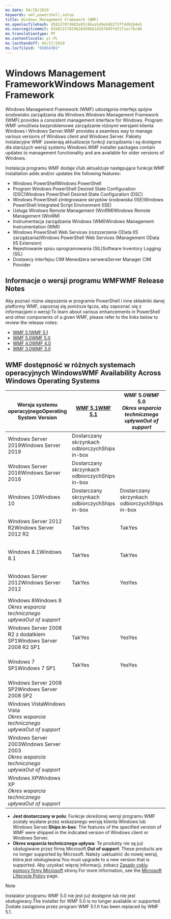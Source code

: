 ```yaml
---
ms.date: 04/19/2019
keywords: wmf,powershell,setup
title: Windows Management Framework (WMF)
ms.openlocfilehash: d581370fd602e03c86aa549eb8b273ff4d01b4e5
ms.sourcegitcommit: 01b81317029b28dd9b61d167045fd31f1ec7bc06
ms.translationtype: MT
ms.contentlocale: pl-PL
ms.lasthandoff: 05/17/2019
ms.locfileid: "65854301"
---
```

# <a name="windows-management-framework"></a><span data-ttu-id="8b6de-103">Windows Management Framework</span><span class="sxs-lookup"><span data-stu-id="8b6de-103">Windows Management Framework</span></span>

<span data-ttu-id="8b6de-104">Windows Management Framework (WMF) udostępnia interfejs spójne środowisko zarządzania dla Windows.</span><span class="sxs-lookup"><span data-stu-id="8b6de-104">Windows Management Framework (WMF) provides a consistent management interface for Windows.</span></span> <span data-ttu-id="8b6de-105">Program WMF umożliwia bezproblemowe zarządzanie różnymi wersjami klienta Windows i Windows Server.</span><span class="sxs-lookup"><span data-stu-id="8b6de-105">WMF provides a seamless way to manage various versions of Windows client and Windows Server.</span></span> <span data-ttu-id="8b6de-106">Pakiety instalacyjne WMF zawierają aktualizacje funkcji zarządzania i są dostępne dla starszych wersji systemu Windows.</span><span class="sxs-lookup"><span data-stu-id="8b6de-106">WMF installer packages contain updates to management functionality and are available for older versions of Windows.</span></span>

<span data-ttu-id="8b6de-107">Instalacja programu WMF dodaje i/lub aktualizuje następujące funkcje:</span><span class="sxs-lookup"><span data-stu-id="8b6de-107">WMF installation adds and/or updates the following features:</span></span>

- <span data-ttu-id="8b6de-108">Windows PowerShell</span><span class="sxs-lookup"><span data-stu-id="8b6de-108">Windows PowerShell</span></span>
- <span data-ttu-id="8b6de-109">Program Windows PowerShell Desired State Configuration (DSC)</span><span class="sxs-lookup"><span data-stu-id="8b6de-109">Windows PowerShell Desired State Configuration (DSC)</span></span>
- <span data-ttu-id="8b6de-110">Windows PowerShell zintegrowane skryptów środowiska (ISE)</span><span class="sxs-lookup"><span data-stu-id="8b6de-110">Windows PowerShell Integrated Script Environment (ISE)</span></span>
- <span data-ttu-id="8b6de-111">Usługa Windows Remote Management (WinRM)</span><span class="sxs-lookup"><span data-stu-id="8b6de-111">Windows Remote Management (WinRM)</span></span>
- <span data-ttu-id="8b6de-112">Instrumentacja zarządzania Windows (WMI)</span><span class="sxs-lookup"><span data-stu-id="8b6de-112">Windows Management Instrumentation (WMI)</span></span>
- <span data-ttu-id="8b6de-113">Windows PowerShell Web Services (rozszerzenie OData IIS zarządzania)</span><span class="sxs-lookup"><span data-stu-id="8b6de-113">Windows PowerShell Web Services (Management OData IIS Extension)</span></span>
- <span data-ttu-id="8b6de-114">Rejestrowanie spisu oprogramowania (SIL)</span><span class="sxs-lookup"><span data-stu-id="8b6de-114">Software Inventory Logging (SIL)</span></span>
- <span data-ttu-id="8b6de-115">Dostawcy interfejsu CIM Menedżera serwera</span><span class="sxs-lookup"><span data-stu-id="8b6de-115">Server Manager CIM Provider</span></span>

## <a name="wmf-release-notes"></a><span data-ttu-id="8b6de-116">Informacje o wersji programu WMF</span><span class="sxs-lookup"><span data-stu-id="8b6de-116">WMF Release Notes</span></span>

<span data-ttu-id="8b6de-117">Aby poznać różne ulepszenia w programie PowerShell i inne składniki danej platformy WMF, zapoznaj się poniższe łącza, aby zapoznać się z informacjami o wersji:</span><span class="sxs-lookup"><span data-stu-id="8b6de-117">To learn about various enhancements in PowerShell and other components of a given WMF, please refer to the links below to review the release notes:</span></span>

- [<span data-ttu-id="8b6de-118">WMF 5.1</span><span class="sxs-lookup"><span data-stu-id="8b6de-118">WMF 5.1</span></span>](whats-new/release-notes.md#wmf-51-changes)
- [<span data-ttu-id="8b6de-119">WMF 5.0</span><span class="sxs-lookup"><span data-stu-id="8b6de-119">WMF 5.0</span></span>](whats-new/release-notes.md#wmf-50-changes)
- [<span data-ttu-id="8b6de-120">WMF 4.0</span><span class="sxs-lookup"><span data-stu-id="8b6de-120">WMF 4.0</span></span>](https://download.microsoft.com/download/3/D/6/3D61D262-8549-4769-A660-230B67E15B25/Windows%20Management%20Framework%204%200%20Release%20Notes.docx)
- [<span data-ttu-id="8b6de-121">WMF 3.0</span><span class="sxs-lookup"><span data-stu-id="8b6de-121">WMF 3.0</span></span>](https://download.microsoft.com/download/E/7/6/E76850B8-DA6E-4FF5-8CCE-A24FC513FD16/WMF%203%20Release%20Notes.docx)

## <a name="wmf-availability-across-windows-operating-systems"></a><span data-ttu-id="8b6de-122">WMF dostępność w różnych systemach operacyjnych Windows</span><span class="sxs-lookup"><span data-stu-id="8b6de-122">WMF Availability Across Windows Operating Systems</span></span>

|        <span data-ttu-id="8b6de-123">Wersja systemu operacyjnego</span><span class="sxs-lookup"><span data-stu-id="8b6de-123">Operating System Version</span></span>         | <span data-ttu-id="8b6de-124">[WMF 5.1][]</span><span class="sxs-lookup"><span data-stu-id="8b6de-124">[WMF 5.1][]</span></span>  | <span data-ttu-id="8b6de-125">WMF 5.0</span><span class="sxs-lookup"><span data-stu-id="8b6de-125">WMF 5.0</span></span><br><span data-ttu-id="8b6de-126">*Okres wsparcia technicznego upływa*</span><span class="sxs-lookup"><span data-stu-id="8b6de-126">*Out of support*</span></span> | <span data-ttu-id="8b6de-127">[WMF 4.0][]</span><span class="sxs-lookup"><span data-stu-id="8b6de-127">[WMF 4.0][]</span></span>  | <span data-ttu-id="8b6de-128">[WMF 3.0][]</span><span class="sxs-lookup"><span data-stu-id="8b6de-128">[WMF 3.0][]</span></span>  | <span data-ttu-id="8b6de-129">[WMF 2.0][]</span><span class="sxs-lookup"><span data-stu-id="8b6de-129">[WMF 2.0][]</span></span>  |
| --------------------------------------- | ------------ | --------------------------- | ------------ | ------------ | ------------ |
| <span data-ttu-id="8b6de-130">Windows Server 2019</span><span class="sxs-lookup"><span data-stu-id="8b6de-130">Windows Server 2019</span></span>                     | <span data-ttu-id="8b6de-131">Dostarczany skrzynkach odbiorczych</span><span class="sxs-lookup"><span data-stu-id="8b6de-131">Ships in-box</span></span> |                             |              |              |              |
| <span data-ttu-id="8b6de-132">Windows Server 2016</span><span class="sxs-lookup"><span data-stu-id="8b6de-132">Windows Server 2016</span></span>                     | <span data-ttu-id="8b6de-133">Dostarczany skrzynkach odbiorczych</span><span class="sxs-lookup"><span data-stu-id="8b6de-133">Ships in-box</span></span> |                             |              |              |              |
| <span data-ttu-id="8b6de-134">Windows 10</span><span class="sxs-lookup"><span data-stu-id="8b6de-134">Windows 10</span></span>                              | <span data-ttu-id="8b6de-135">Dostarczany skrzynkach odbiorczych</span><span class="sxs-lookup"><span data-stu-id="8b6de-135">Ships in-box</span></span> | <span data-ttu-id="8b6de-136">Dostarczany skrzynkach odbiorczych</span><span class="sxs-lookup"><span data-stu-id="8b6de-136">Ships in-box</span></span>                |              |              |              |
| <span data-ttu-id="8b6de-137">Windows Server 2012 R2</span><span class="sxs-lookup"><span data-stu-id="8b6de-137">Windows Server 2012 R2</span></span>                  | <span data-ttu-id="8b6de-138">Tak</span><span class="sxs-lookup"><span data-stu-id="8b6de-138">Yes</span></span>          | <span data-ttu-id="8b6de-139">Tak</span><span class="sxs-lookup"><span data-stu-id="8b6de-139">Yes</span></span>                         | <span data-ttu-id="8b6de-140">Dostarczany skrzynkach odbiorczych</span><span class="sxs-lookup"><span data-stu-id="8b6de-140">Ships in-box</span></span> |              |              |
| <span data-ttu-id="8b6de-141">Windows 8.1</span><span class="sxs-lookup"><span data-stu-id="8b6de-141">Windows 8.1</span></span>                             | <span data-ttu-id="8b6de-142">Tak</span><span class="sxs-lookup"><span data-stu-id="8b6de-142">Yes</span></span>          | <span data-ttu-id="8b6de-143">Tak</span><span class="sxs-lookup"><span data-stu-id="8b6de-143">Yes</span></span>                         | <span data-ttu-id="8b6de-144">Dostarczany skrzynkach odbiorczych</span><span class="sxs-lookup"><span data-stu-id="8b6de-144">Ships in-box</span></span> |              |              |
| <span data-ttu-id="8b6de-145">Windows Server 2012</span><span class="sxs-lookup"><span data-stu-id="8b6de-145">Windows Server 2012</span></span>                     | <span data-ttu-id="8b6de-146">Tak</span><span class="sxs-lookup"><span data-stu-id="8b6de-146">Yes</span></span>          | <span data-ttu-id="8b6de-147">Yes</span><span class="sxs-lookup"><span data-stu-id="8b6de-147">Yes</span></span>                         | <span data-ttu-id="8b6de-148">Tak</span><span class="sxs-lookup"><span data-stu-id="8b6de-148">Yes</span></span>          | <span data-ttu-id="8b6de-149">Dostarczany skrzynkach odbiorczych</span><span class="sxs-lookup"><span data-stu-id="8b6de-149">Ships in-box</span></span> |              |
| <span data-ttu-id="8b6de-150">Windows 8</span><span class="sxs-lookup"><span data-stu-id="8b6de-150">Windows 8</span></span><br><span data-ttu-id="8b6de-151">*Okres wsparcia technicznego upływa*</span><span class="sxs-lookup"><span data-stu-id="8b6de-151">*Out of support*</span></span>           |              |                             |              | <span data-ttu-id="8b6de-152">Dostarczany skrzynkach odbiorczych</span><span class="sxs-lookup"><span data-stu-id="8b6de-152">Ships in-box</span></span> |              |
| <span data-ttu-id="8b6de-153">Windows Server 2008 R2 z dodatkiem SP1</span><span class="sxs-lookup"><span data-stu-id="8b6de-153">Windows Server 2008 R2 SP1</span></span>              | <span data-ttu-id="8b6de-154">Tak</span><span class="sxs-lookup"><span data-stu-id="8b6de-154">Yes</span></span>          | <span data-ttu-id="8b6de-155">Yes</span><span class="sxs-lookup"><span data-stu-id="8b6de-155">Yes</span></span>                         | <span data-ttu-id="8b6de-156">Yes</span><span class="sxs-lookup"><span data-stu-id="8b6de-156">Yes</span></span>          | <span data-ttu-id="8b6de-157">Tak</span><span class="sxs-lookup"><span data-stu-id="8b6de-157">Yes</span></span>          | <span data-ttu-id="8b6de-158">Dostarczany skrzynkach odbiorczych</span><span class="sxs-lookup"><span data-stu-id="8b6de-158">Ships in-box</span></span> |
| <span data-ttu-id="8b6de-159">Windows 7 SP1</span><span class="sxs-lookup"><span data-stu-id="8b6de-159">Windows 7 SP1</span></span>                           | <span data-ttu-id="8b6de-160">Tak</span><span class="sxs-lookup"><span data-stu-id="8b6de-160">Yes</span></span>          | <span data-ttu-id="8b6de-161">Yes</span><span class="sxs-lookup"><span data-stu-id="8b6de-161">Yes</span></span>                         | <span data-ttu-id="8b6de-162">Yes</span><span class="sxs-lookup"><span data-stu-id="8b6de-162">Yes</span></span>          | <span data-ttu-id="8b6de-163">Tak</span><span class="sxs-lookup"><span data-stu-id="8b6de-163">Yes</span></span>          | <span data-ttu-id="8b6de-164">Dostarczany skrzynkach odbiorczych</span><span class="sxs-lookup"><span data-stu-id="8b6de-164">Ships in-box</span></span> |
| <span data-ttu-id="8b6de-165">Windows Server 2008 SP2</span><span class="sxs-lookup"><span data-stu-id="8b6de-165">Windows Server 2008 SP2</span></span>                 |              |                             |              | <span data-ttu-id="8b6de-166">Tak</span><span class="sxs-lookup"><span data-stu-id="8b6de-166">Yes</span></span>          | <span data-ttu-id="8b6de-167">Tak</span><span class="sxs-lookup"><span data-stu-id="8b6de-167">Yes</span></span>          |
| <span data-ttu-id="8b6de-168">Windows Vista</span><span class="sxs-lookup"><span data-stu-id="8b6de-168">Windows Vista</span></span><br><span data-ttu-id="8b6de-169">*Okres wsparcia technicznego upływa*</span><span class="sxs-lookup"><span data-stu-id="8b6de-169">*Out of support*</span></span>       |              |                             |              |              | <span data-ttu-id="8b6de-170">Tak</span><span class="sxs-lookup"><span data-stu-id="8b6de-170">Yes</span></span>          |
| <span data-ttu-id="8b6de-171">Windows Server 2003</span><span class="sxs-lookup"><span data-stu-id="8b6de-171">Windows Server 2003</span></span><br><span data-ttu-id="8b6de-172">*Okres wsparcia technicznego upływa*</span><span class="sxs-lookup"><span data-stu-id="8b6de-172">*Out of support*</span></span> |              |                             |              |              | <span data-ttu-id="8b6de-173">Tak</span><span class="sxs-lookup"><span data-stu-id="8b6de-173">Yes</span></span>          |
| <span data-ttu-id="8b6de-174">Windows XP</span><span class="sxs-lookup"><span data-stu-id="8b6de-174">Windows XP</span></span><br><span data-ttu-id="8b6de-175">*Okres wsparcia technicznego upływa*</span><span class="sxs-lookup"><span data-stu-id="8b6de-175">*Out of support*</span></span>          |              |                             |              | <span data-ttu-id="8b6de-176">Tak</span><span class="sxs-lookup"><span data-stu-id="8b6de-176">Yes</span></span>          | <span data-ttu-id="8b6de-177">Tak</span><span class="sxs-lookup"><span data-stu-id="8b6de-177">Yes</span></span>          |

- <span data-ttu-id="8b6de-178">**Jest dostarczany w polu**: Funkcje określonej wersji programu WMF zostały wysłane przez wskazanego wersję klienta Windows lub Windows Server.</span><span class="sxs-lookup"><span data-stu-id="8b6de-178">**Ships in-box**: The features of the specified version of WMF were shipped in the indicated version of Windows client or Windows Server.</span></span>
- <span data-ttu-id="8b6de-179">**Okres wsparcia technicznego upływa**: Te produkty nie są już obsługiwane przez firmę Microsoft.</span><span class="sxs-lookup"><span data-stu-id="8b6de-179">**Out of support**: These products are no longer supported by Microsoft.</span></span> <span data-ttu-id="8b6de-180">Należy uaktualnić do nowej wersji, która jest obsługiwana.</span><span class="sxs-lookup"><span data-stu-id="8b6de-180">You must upgrade to a new version that is supported.</span></span> <span data-ttu-id="8b6de-181">Aby uzyskać więcej informacji, zobacz [Zasady cyklu pomocy firmy Microsoft][] strony.</span><span class="sxs-lookup"><span data-stu-id="8b6de-181">For more information, see the [Microsoft Lifecycle Policy][] page.</span></span>

> [!NOTE]
> <span data-ttu-id="8b6de-182">Instalator programu WMF 5.0 nie jest już dostępne lub nie jest obsługiwany.</span><span class="sxs-lookup"><span data-stu-id="8b6de-182">The installer for WMF 5.0 is no longer available or supported.</span></span> <span data-ttu-id="8b6de-183">Została zastąpiona przez program WMF 5.1.</span><span class="sxs-lookup"><span data-stu-id="8b6de-183">It has been replaced by WMF 5.1.</span></span>

[Zasady cyklu pomocy firmy Microsoft]: https://support.microsoft.com/lifecycle
[Microsoft Lifecycle Policy]: https://support.microsoft.com/lifecycle
[WMF 5.1]: https://aka.ms/wmf51download
[WMF 4.0]: https://aka.ms/wmf4download
[WMF 3.0]: https://aka.ms/wmf3download
[WMF 2.0]: https://aka.ms/wmf2download
